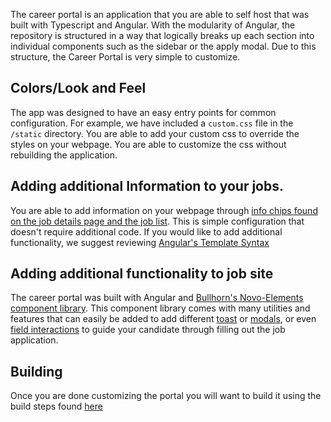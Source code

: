 The career portal is an application that you are able to self host that was built with Typescript and Angular.  With the modularity of Angular, the repository is structured in a way that logically breaks up each section into individual components such as the sidebar or the apply modal.  Due to this structure, the Career Portal is very simple to customize.

## Colors/Look and Feel
The app was designed to have an easy entry points for common configuration. For example, we have included a `custom.css` file in the `/static` directory.  You are able to add your custom css to override the styles on your webpage. You are able to customize the css without rebuilding the application.

## Adding additional Information to your jobs.

You are able to add information on your webpage through [info chips found on the job details page and the job list](/job-details.md). This is simple configuration that doesn't require additional code.   If you would like to add additional functionality, we suggest reviewing [Angular's Template Syntax](https://angular.io/guide/template-syntax)


## Adding additional functionality to job site

The career portal was built with Angular and [Bullhorn's Novo-Elements component library](https://bullhorn.github.io/novo-elements).  This component library comes with many utilities and features that can easily be added to add different [toast](http://bullhorn.github.io/novo-elements/#/utils/toaster) or [modals](http://bullhorn.github.io/novo-elements/#/utils/modal), or even [field interactions](http://bullhorn.github.io/novo-elements/#/utils/field-interactions) to guide your candidate through filling out the job application.

## Building

Once you are done customizing the portal you will want to build it using the build steps found [here](https://github.com/bullhorn/career-portal#building)
